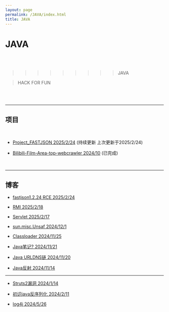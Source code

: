```yaml
---
layout: page
permalink: /JAVA/index.html
title: JAVA
---
```


# JAVA

<br><br>

>>>>>>>>>JAVA

>HACK FOR FUN 

<br><br>

-------------------------------

## 项目

<br>

* [Project_FASTJSON 2025/2/24](https://github.com/54huarui/fastjsonfileread-test-exp) (持续更新 上次更新于2025/2/24)

* [Bilibili-Film-Area-top-webcrawler 2024/10](https://github.com/54huarui/Bilibili-Film-Area-top-webcrawler) (已完成)

<br>

---------------------------------

## 博客

* [fastjson1.2.24 RCE 2025/2/24](https://54huarui.github.io/blogs/fastjson2)

* [RMI 2025/2/18](https://54huarui.github.io/blogs/cc1)

* [Servlet 2025/2/17](https://54huarui.github.io/blogs/servet)

* [sun.misc.Unsaf 2024/12/1](https://54huarui.github.io/blogs/sun.misc.Unsafe)

* [Classloader 2024/11/25](https://54huarui.github.io/blogs/loader)

* [Java笔记? 2024/11/21](https://54huarui.github.io/blogs/javabiji)

* [Java URLDNS链 2024/11/20](https://54huarui.github.io/blogs/javaud)

* [Java反射 2024/11/14](https://54huarui.github.io/blogs/javare)


------------------------------------

- [Struts2漏洞 2024/1/14](https://54huarui.github.io/blogs/java)

- [初识java反序列化 2024/2/11](https://54huarui.github.io/blogs/javax)

- [log4j 2024/5/26](https://54huarui.github.io/blogs/log4j)

